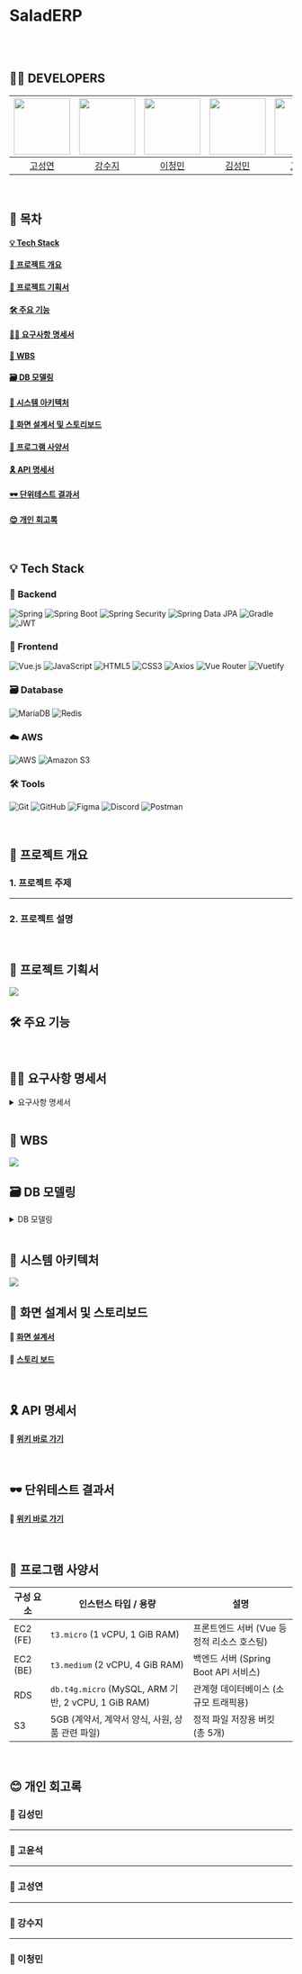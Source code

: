 # SaladERP

<br><br>

## 👨‍💻 DEVELOPERS

|<img src="https://github.com/user-attachments/assets/cb845810-25d3-4dcf-ba17-67fcfc0b8af8" width="100" height="100"> |<img src="https://github.com/user-attachments/assets/909ac8c4-efbc-4018-80c0-ccdf25c83aa8" width="100" height="100"> | <img src="https://github.com/user-attachments/assets/aaa00294-adab-437d-91ab-936b31ff96e5" width="100" height="100">|<img src="https://github.com/user-attachments/assets/9af3805d-c77b-47bb-87fd-22175393c99c" width="100" height="100"> | <img src="https://github.com/user-attachments/assets/827413dd-fdae-4023-81df-7f0c7b72e8eb" width="100" height="100"> | <img src="https://github.com/user-attachments/assets/f3bf98d3-e389-43dd-96bb-e75e8d279624" width="100" height="100"> |
| :------------------------------------: | :-------------------------------------: | :-----------------------------------: | :--------------------------------------: | :-----------------------------------: | :-----------------------------------: |
| [고성연](https://github.com/Gombo2) | [강수지](https://github.com/yehang218) | [이청민](https://github.com/Bluesky3125) | [김성민](https://github.com/SungMin-hub) | [고윤석](https://github.com/minsun24) | [이서영(멘토)](https://github.com/beyond-sw-camp) |

<br>


## 📜 목차

#### [💡 Tech Stack](#-tech-stack)
#### [📢 프로젝트 개요](#-프로젝트-개요)
#### [💼 프로젝트 기획서](#-프로젝트-기획서)
#### [🛠️ 주요 기능](#-주요-기능)
#### [🙆‍♀️ 요구사항 명세서](#-요구사항-명세서)
#### [🎃 WBS](#-wbs)
#### [🗃️ DB 모델링](#-db-모델링)
#### [🛜 시스템 아키텍처](#-시스템-아키텍처)
#### [💍 화면 설계서 및 스토리보드](#-화면-설계서-및-스토리보드)
#### [🥎 프로그램 사양서](#-프로그램-사양서)
#### [🎗️ API 명세서](#-api-명세서)
#### [🕶️ 단위테스트 결과서](#-단위테스트-결과서)
#### [😊 개인 회고록](#-개인-회고록)
  

<br>

## 💡 Tech Stack
### 🌿 Backend
![Spring](https://img.shields.io/badge/Spring-6DB33F?style=for-the-badge&logo=spring&logoColor=white)
![Spring Boot](https://img.shields.io/badge/Spring_Boot-6DB33F?style=for-the-badge&logo=springboot&logoColor=white)
![Spring Security](https://img.shields.io/badge/Spring_Security-6DB33F?style=for-the-badge&logo=springsecurity&logoColor=white)
![Spring Data JPA](https://img.shields.io/badge/Spring_Data_JPA-6DB33F?style=for-the-badge)
![Gradle](https://img.shields.io/badge/Gradle-02303A?style=for-the-badge&logo=gradle&logoColor=white)
![JWT](https://img.shields.io/badge/JWT-000000?style=for-the-badge&logo=JSON%20web%20tokens&logoColor=white)

### 🌿 Frontend
![Vue.js](https://img.shields.io/badge/Vue.js-4FC08D?style=for-the-badge&logo=vue.js&logoColor=white)
![JavaScript](https://img.shields.io/badge/JavaScript-F7DF1E?style=for-the-badge&logo=javascript&logoColor=black)
![HTML5](https://img.shields.io/badge/HTML5-E34F26?style=for-the-badge&logo=html5&logoColor=white)
![CSS3](https://img.shields.io/badge/CSS3-1572B6?style=for-the-badge&logo=css3&logoColor=white)
![Axios](https://img.shields.io/badge/Axios-5A29E4?style=for-the-badge)
![Vue Router](https://img.shields.io/badge/Vue_Router-4FC08D?style=for-the-badge)
![Vuetify](https://img.shields.io/badge/Vuetify-1867C0?style=for-the-badge)

### 🗃️ Database
![MariaDB](https://img.shields.io/badge/MariaDB-003545?style=for-the-badge&logo=mariadb&logoColor=white)
![Redis](https://img.shields.io/badge/Redis-DC382D?style=for-the-badge&logo=redis&logoColor=white)

### ☁️ AWS
![AWS](https://img.shields.io/badge/AWS-232F3E?style=for-the-badge&logo=amazonaws&logoColor=white)
![Amazon S3](https://img.shields.io/badge/Amazon_S3-569A31?style=for-the-badge&logo=amazonaws&logoColor=white)

### 🛠️ Tools
![Git](https://img.shields.io/badge/Git-F05032?style=for-the-badge&logo=git&logoColor=white)
![GitHub](https://img.shields.io/badge/GitHub-181717?style=for-the-badge&logo=github&logoColor=white)
![Figma](https://img.shields.io/badge/Figma-F24E1E?style=for-the-badge&logo=figma&logoColor=white)
![Discord](https://img.shields.io/badge/Discord-5865F2?style=for-the-badge&logo=discord&logoColor=white)
![Postman](https://img.shields.io/badge/Postman-FF6C37?style=for-the-badge&logo=postman&logoColor=white)

<br>

## 📢 프로젝트 개요

### 1. 프로젝트 주제

****

### 2. 프로젝트 설명


<br>

## 💼 프로젝트 기획서

<img src="https://github.com/user-attachments/assets/6eefd7f2-7262-4158-b6b4-6f6883427747">

<br>


## 🛠️ 주요 기능

<br>

## 🙆‍♀️ 요구사항 명세서

<details>
<summary>요구사항 명세서</summary>
<div markdown="1">
<img src="https://github.com/user-attachments/assets/0e998248-de57-46e3-9f69-5cf040603efc">
<img src="https://github.com/user-attachments/assets/65658954-d28b-4c8e-97a8-144b4a111c94">
<img src="https://github.com/user-attachments/assets/42aedea7-5184-436d-91bc-5e900b3fe955">

</div>
</details>

<br>

## 🎃 WBS

<img src="https://github.com/user-attachments/assets/5a953ea4-7f27-4d20-955c-510f4306c201">

<br>

## 🗃️ DB 모델링

<details>
<summary>DB 모델링</summary>
<div markdown="1">
<img src="https://github.com/user-attachments/assets/26334fa6-0ffa-4d1c-a2e8-5b5ed486b81c">

</div>
</details>

<br>

## 🛜 시스템 아키텍처

<img src="https://github.com/user-attachments/assets/008f5cae-3bae-4a1a-a981-3cb8fbbdf94c">

<br>



## 💍 화면 설계서 및 스토리보드

#### 🔗 [화면 설계서](https://github.com/be14-fin-Clover-Salad/be14-fin-Clover-Salad-BE/wiki/%ED%99%94%EB%A9%B4-%EC%84%A4%EA%B3%84%EC%84%9C)
#### 🔗 [스토리 보드](https://github.com/be14-fin-Clover-Salad/be14-fin-Clover-Salad-BE/wiki/%EC%8A%A4%ED%86%A0%EB%A6%AC-%EB%B3%B4%EB%93%9C)

<br>

## 🎗️ API 명세서

#### 🔗 [위키 바로 가기](https://github.com/be14-fin-Clover-Salad/be14-fin-Clover-Salad-BE/wiki/API-%EB%AA%85%EC%84%B8%EC%84%9C)


<br>

## 🕶️ 단위테스트 결과서

#### 🔗 [위키 바로 가기](https://github.com/be14-fin-Clover-Salad/be14-fin-Clover-Salad-BE/wiki/%ED%85%8C%EC%8A%A4%ED%8A%B8-%EC%BC%80%EC%9D%B4%EC%8A%A4-%EA%B2%B0%EA%B3%BC)

<br>

## 🥎 프로그램 사양서
| 구성 요소   | 인스턴스 타입 / 용량                              | 설명 |
|-------------|----------------------------------------------------|------|
| EC2 (FE)    | `t3.micro` (1 vCPU, 1 GiB RAM)                     | 프론트엔드 서버 (Vue 등 정적 리소스 호스팅) |
| EC2 (BE)    | `t3.medium` (2 vCPU, 4 GiB RAM)                    | 백엔드 서버 (Spring Boot API 서비스) |
| RDS         | `db.t4g.micro` (MySQL, ARM 기반, 2 vCPU, 1 GiB RAM) | 관계형 데이터베이스 (소규모 트래픽용) |
| S3          | 5GB (계약서, 계약서 양식, 사원, 상품 관련 파일)     | 정적 파일 저장용 버킷 (총 5개) |

<br>

## 😊 개인 회고록

<h3>🍪 김성민</h3>
<p>

<hr/>

<h3>🍪 고윤석</h3>
<p>

<hr/>

<h3>🍪 고성연</h3>
<p>

<hr/>

<h3>🍪 강수지</h3>
<p>

<hr/>

<h3>🍪 이청민</h3>
<p>

<br>

